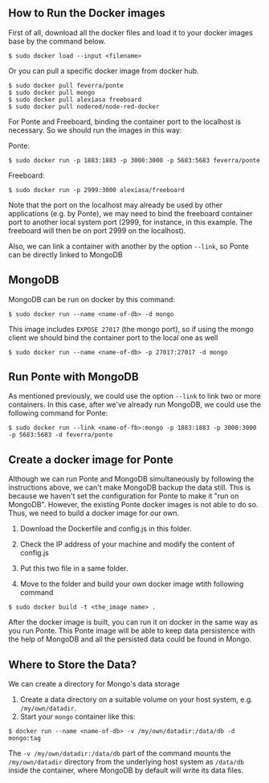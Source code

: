 ## How to Run the Docker images

First of all, download all the docker files and load it to your docker images base by the command below.
```
$ sudo docker load --input <filename>
```
Or you can pull a specific docker image from docker hub.
```
$ sudo docker pull feverra/ponte
$ sudo docker pull mongo
$ sudo docker pull alexiasa freeboard
$ sudo docker pull nodered/node-red-docker
``` 
For Ponte and Freeboard, binding the container port to the localhost is necessary. So we should run the images in this way:

Ponte:
```
$ sudo docker run -p 1883:1883 -p 3000:3000 -p 5683:5683 feverra/ponte
```

Freeboard:
```
$ sudo docker run -p 2999:3000 alexiasa/freeboard
```
Note that the port on the localhost may already be used by other applications (e.g. by Ponte), we may need to bind the freeboard container port to another local system port (2999, for instance, in this example. The freeboard will then be on port 2999 on the localhost).


Also, we can link a container with another by the option `--link`, so Ponte can be directly linked to MongoDB

## MongoDB

MongoDB can be run on docker by this command:
```
$ sudo docker run --name <name-of-db> -d mongo
```
This image includes `EXPOSE 27017` (the mongo port), so if using the mongo client we should bind the container port to the local one as well

```
$ sudo docker run --name <name-of-db> -p 27017:27017 -d mongo
```

## Run Ponte with MongoDB

As mentioned previously, we could use the option `--link` to link two or more containers. In this case, after we've already run MongoDB, we could use the following command for Ponte:
```
$ sudo docker run --link <name-of-fb>:mongo -p 1883:1883 -p 3000:3000 -p 5683:5683 -d feverra/ponte 
```

## Create a docker image for Ponte

Although we can run Ponte and MongoDB simultaneously by following the instructions above, we can't make MongoDB backup the data still. This is because we haven't set the configuration for Ponte to make it "run on MongoDB". However, the existing Ponte docker images is not 
able to do so. Thus, we need to build a docker image for our own.

1. Download the Dockerfile and config.js in this folder.

2. Check the IP address of your machine and modify the content of config.js

3. Put this two file in a same folder.

4. Move to the folder and build your own docker image wtith following command
```
$ sudo docker build -t <the_image name> .
```

After the docker image is built, you can run it on docker in the same way as you run Ponte. This Ponte image will be able to keep data persistence with the help of MongoDB and all the persisted data could be found in Mongo.

## Where to Store the Data?

We can create a directory for Mongo's data storage 
1. Create a data directory on a suitable volume on your host system, e.g. `/my/own/datadir`.
2. Start your `mongo` container like this:
```
$ docker run --name <name-of-db> -v /my/own/datadir:/data/db -d mongo:tag
```
The `-v /my/own/datadir:/data/db` part of the command mounts the `/my/own/datadir` directory from the underlying host system as `/data/db` inside the container, where MongoDB by default will write its data files.
